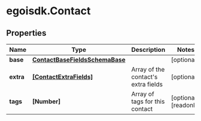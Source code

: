 # egoisdk.Contact

## Properties

Name | Type | Description | Notes
------------ | ------------- | ------------- | -------------
**base** | [**ContactBaseFieldsSchemaBase**](ContactBaseFieldsSchemaBase.md) |  | [optional] 
**extra** | [**[ContactExtraFields]**](ContactExtraFields.md) | Array of the contact&#39;s extra fields | [optional] 
**tags** | **[Number]** | Array of tags for this contact | [optional] [readonly] 


